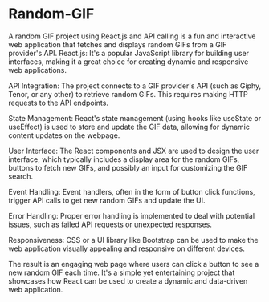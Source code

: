 # Random-GIF
A random GIF project using React.js and API calling is a fun and interactive web application that fetches and displays random GIFs from a GIF provider's API.
React.js: It's a popular JavaScript library for building user interfaces, making it a great choice for creating dynamic and responsive web applications.

API Integration: The project connects to a GIF provider's API (such as Giphy, Tenor, or any other) to retrieve random GIFs. This requires making HTTP requests to the API endpoints.

State Management: React's state management (using hooks like useState or useEffect) is used to store and update the GIF data, allowing for dynamic content updates on the webpage.

User Interface: The React components and JSX are used to design the user interface, which typically includes a display area for the random GIFs, buttons to fetch new GIFs, and possibly an input for customizing the GIF search.

Event Handling: Event handlers, often in the form of button click functions, trigger API calls to get new random GIFs and update the UI.

Error Handling: Proper error handling is implemented to deal with potential issues, such as failed API requests or unexpected responses.

Responsiveness: CSS or a UI library like Bootstrap can be used to make the web application visually appealing and responsive on different devices.

The result is an engaging web page where users can click a button to see a new random GIF each time. It's a simple yet entertaining project that showcases how React can be used to create a dynamic and data-driven web application.
